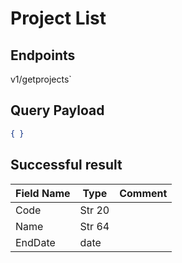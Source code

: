 # Project List

## Endpoints

<!--@include: @/dist/md/api_url.md-->v1/getprojects`

## Query Payload

```json
{ }
```

## Successful result

|Field Name|Type|Comment|
|----------|----|-------|
|Code|Str 20|| 	 
|Name|Str 64||
|EndDate|date||
